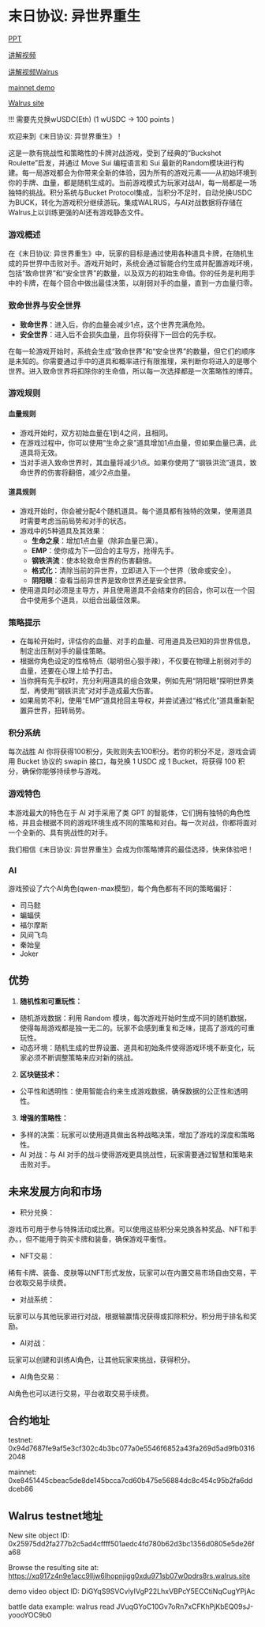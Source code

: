 # 末日协议: 异世界重生


[PPT](https://docs.google.com/presentation/d/1NgGcXIBvApcqbUIwqBHMmbDlrDK6n7HYewvUWO3CfMY/edit?usp=sharing)


[讲解视频](https://www.bilibili.com/video/BV1BTWLeoEtx/)


[讲解视频Walrus](https://www.bilibili.com/video/BV1Mkp4ezEV7)


[mainnet demo](http://47.109.83.232:3036/) 


[Walrus site](https://xq917z4n9e1acc9lljw6lhopnjigg0xdu971sb07w0pdrs8rs.walrus.site) 


!!! 需要先兑换wUSDC(Eth) (1 wUSDC -> 100 points )


欢迎来到《末日协议: 异世界重生》！

这是一款有挑战性和策略性的卡牌对战游戏，受到了经典的“Buckshot Roulette”启发，并通过 Move Sui 编程语言和 Sui 最新的Random模块进行构建。每一局游戏都会为你带来全新的体验，因为所有的游戏元素——从初始环境到你的手牌、血量，都是随机生成的。当前游戏模式为玩家对战AI，每一局都是一场独特的挑战。积分系统与Bucket Protocol集成，当积分不足时，自动兑换USDC为BUCK，转化为游戏积分继续游玩。集成WALRUS，与AI对战数据将存储在Walrus上以训练更强的AI还有游戏静态文件。

### 游戏概述

在《末日协议: 异世界重生》中，玩家的目标是通过使用各种道具卡牌，在随机生成的异世界中击败对手。游戏开始时，系统会通过智能合约生成并配置游戏环境，包括“致命世界”和“安全世界”的数量，以及双方的初始生命值。你的任务是利用手中的卡牌，在每个回合中做出最佳决策，以削弱对手的血量，直到一方血量归零。

### 致命世界与安全世界

- **致命世界**：进入后，你的血量会减少1点，这个世界充满危险。
- **安全世界**：进入后不会损失血量，且你将获得下一回合的先手权。

在每一轮游戏开始时，系统会生成“致命世界”和“安全世界”的数量，但它们的顺序是未知的。你需要通过手中的道具和概率进行有限推理，来判断你将进入的是哪个世界。进入致命世界将扣除你的生命值，所以每一次选择都是一次策略性的博弈。

### 游戏规则

#### 血量规则
- 游戏开始时，双方初始血量在1到4之间，且相同。
- 在游戏过程中，你可以使用“生命之泉”道具增加1点血量，但如果血量已满，此道具将无效。
- 当对手进入致命世界时，其血量将减少1点。如果你使用了“钢铁洪流”道具，致命世界的伤害将翻倍，减少2点血量。

#### 道具规则
- 游戏开始时，你会被分配4个随机道具。每个道具都有独特的效果，使用道具时需要考虑当前局势和对手的状态。
- 游戏中的5种道具及其效果：
  - **生命之泉**：增加1点血量（除非血量已满）。
  - **EMP**：使你成为下一回合的主导方，抢得先手。
  - **钢铁洪流**：使本轮致命世界的伤害翻倍。
  - **格式化**：清除当前的异世界，立即进入下一个世界（致命或安全）。
  - **阴阳眼**：查看当前异世界是致命世界还是安全世界。
- 使用道具时必须是主导方，并且使用道具不会结束你的回合，你可以在一个回合中使用多个道具，以组合出最佳效果。

### 策略提示
- 在每轮开始时，评估你的血量、对手的血量、可用道具及已知的异世界信息，制定出压制对手的最佳策略。
- 根据你角色设定的性格特点（聪明但心狠手辣），不仅要在物理上削弱对手的血量，还要在心理上给予打击。
- 当你拥有先手权时，充分利用道具的组合效果，例如先用“阴阳眼”探明世界类型，再使用“钢铁洪流”对对手造成最大伤害。
- 如果局势不利，使用“EMP”道具抢回主导权，并尝试通过“格式化”道具重新配置异世界，扭转局势。

### 积分系统
每次战胜 AI 你将获得100积分，失败则失去100积分。若你的积分不足，游戏会调用 Bucket 协议的 swapin 接口，每兑换 1 USDC 成 1 Bucket，将获得 100 积分，确保你能够持续参与游戏。

### 游戏特色
本游戏最大的特色在于 AI 对手采用了类 GPT 的智能体，它们拥有独特的角色性格，并且会根据不同的游戏环境生成不同的策略和对白。每一次对战，你都将面对一个全新的、具有挑战性的对手。

我们相信《末日协议: 异世界重生》会成为你策略博弈的最佳选择，快来体验吧！

### AI
游戏预设了六个AI角色(qwen-max模型)，每个角色都有不同的策略偏好：
- 司马懿
- 蝙蝠侠
- 福尔摩斯
- 风间飞鸟
- 秦始皇
- Joker


## 优势
1. **随机性和可重玩性：**

- 随机游戏数据：利用 Random 模块，每次游戏开始时生成不同的随机数据，使得每局游戏都是独一无二的。玩家不会感到重复和乏味，提高了游戏的可重玩性。
- 动态环境：随机生成的世界设置、道具和初始条件使得游戏环境不断变化，玩家必须不断调整策略来应对新的挑战。
  
2. **区块链技术：** 

- 公平性和透明性：使用智能合约来生成游戏数据，确保数据的公正性和透明性。

3. **增强的策略性：**

- 多样的决策：玩家可以使用道具做出各种战略决策，增加了游戏的深度和策略性。
- AI 对战：与 AI 对手的战斗使得游戏更具挑战性，玩家需要通过智慧和策略来击败对手。


## 未来发展方向和市场
- 积分兑换：

游戏币可用于参与特殊活动或比赛。可以使用这些积分来兑换各种奖品、NFT和手办。，但不能用于购买卡牌和装备，确保游戏平衡性。

- NFT交易：

稀有卡牌、装备、皮肤等以NFT形式发放，玩家可以在内置交易市场自由交易，平台收取交易手续费。

- 对战系统：
  
玩家可以与其他玩家进行对战，根据输赢情况获得或扣除积分。积分用于排名和奖励。

- AI对战：
  
玩家可以创建和训练AI角色，让其他玩家来挑战，获得积分。

- AI角色交易：

 AI角色也可以进行交易，平台收取交易手续费。


## 合约地址
testnet: 0x94d7687fe9af5e3cf302c4b3bc077a0e5546f6852a43fa269d5ad9fb03162048

mainnet: 0xe8451445cbeac5de8de145bcca7cd60b475e56884dc8c454c95b2fa6dddceb86

## Walrus testnet地址

New site object ID: 0x25975dd2fa277b2c5ad4cffff501aedc4fd780b62d3bc1356d0805e5de26fa68

Browse the resulting site at: https://xq917z4n9e1acc9lljw6lhopnjigg0xdu971sb07w0pdrs8rs.walrus.site

demo video object ID: DiGYqS9SVCvlyIVgP22LhxVBPcY5ECCtiNqCugYPjAc

battle data example: walrus read JVuqGYoC10Gv7oRn7xCFKhPjKbEQ09sJ-yoooYOC9b0